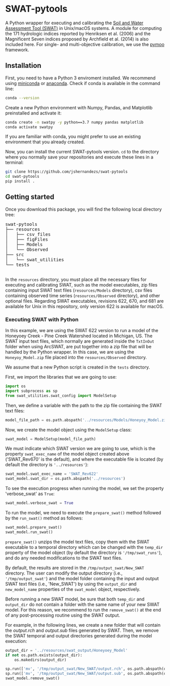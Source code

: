 # SWAT-pytools

A Python wrapper for executing and calibrating the [Soil and Water Assessment Tool (SWAT)](https://swat.tamu.edu/) in Unix/macOS systems. A module for computing the 171 hydrologic indices reported by Henriksen et al. (2006) and the Magnificent Seven indices proposed by Archfield et al. (2014) is also included here. For single- and multi-objective calibration, we use the [pymoo](https://pymoo.org/) framework.

## Installation

First, you need to have a Python 3 enviroment installed. We recommend using [miniconda](https://docs.conda.io/en/latest/miniconda.html) or [anaconda](https://www.anaconda.com/). Check if conda is available in the command line:

 ```bash
 conda --version
 ```
 
 Create a new Python environment with Numpy, Pandas, and Matplotlib preinstalled and activate it:
 
 ```bash
 conda create -n swatpy -y python==3.7 numpy pandas matplotlib
 conda activate swatpy
 ```
 
 If you are familiar with conda, you might prefer to use an existing environment that you already created.
 
 Now, you can install the current SWAT-pytools version. `cd` to the directory where you normally save your repositories and execute these lines in a terminal:
 
 ```bash
 git clone https://github.com/jshernandezs/swat-pytools
 cd swat-pytools
 pip install .
 ```

## Getting started

Once you download this package, you will find the following local directory tree:

<pre>
swat-pytools
├── resources
│   ├── csv_files
│   ├── figFiles
│   ├── Models
│   └── Observed
├── src
│   └── swat_utilities
└── tests

</pre>

In the `resources` directory, you must place all the necessary files for executing and calibrating SWAT, such as the model executables, zip files containing input SWAT text files (`resources/Models` directory), csv files containing observed time series (`resources/Observed` directory), and other optional files. Regarding SWAT executables, revisions 622, 670, and 681 are available for Unix in this repository, only version 622 is available for macOS.

### Executing SWAT with Python

In this example, we are using the SWAT 622 version to run a model of the Honeyoey Creek - Pine Creek Watershed located in Michigan, US. The SWAT input text files, which normally are generated inside the `TxtInOut` folder when using ArcSWAT, are put together into a zip file that will be handled by the Python wrapper. In this case, we are using the `Honeyoy_Model.zip` file placed into the `resources/Observed` directory.

We assume that a new Python script is created in the `tests` directory. 

First, we import the libraries that we are going to use:

```python
import os
import subprocess as sp
from swat_utilities.swat_config import ModelSetup
```
Then, we define a variable with the path to the zip file containing the SWAT text files:

```python
model_file_path = os.path.abspath('../resources/Models/Honeyoy_Model.zip')
```
Now, we create the model object using the `ModelSetup` class:

```python
swat_model = ModelSetup(model_file_path)
```

We must indicate which SWAT version we are going to use, which is the property `swat_exec_name` of the model object created above ('SWAT_Rev670' is the default), and where the executable file is located (by default the directory is ```'../resources'```):

```python
swat_model.swat_exec_name = 'SWAT_Rev622'
swat_model.swat_dir = os.path.abspath('../resources')
```
To see the execution progress when running the model, we set the property 'verbose_swat' as `True`:

```python
swat_model.verbose_swat = True
```
To run the model, we need to execute the ```prepare_swat()``` method followed by the ```run_swat()``` method as follows:

```python
swat_model.prepare_swat()
swat_model.run_swat()
```

```prepare_swat()``` unzips the model text files, copy them with the SWAT executable to a temporal directory which can be changed with the ```temp_dir``` property of the model object (by default the directory is ```'/tmp/swat_runs'```), and do any needed modifications to the SWAT text files. 

By default, the results are stored in the `/tmp/output_swat/New_SWAT` directory. The user can modify the output directory (i.e., ```'/tmp/output_swat'```) and the model folder containing the input and output SWAT text files  (i.e., 'New_SWAT') by using the ```output_dir``` and ```new_model_name``` properties of the `swat_model` object, respectively.

Before running a new SWAT model, be sure that both ```temp_dir``` and ```output_dir``` do not contain a folder with the same name of your new SWAT model. For this reason, we recommend to run the ```remove_swat()``` at the end of any post-processing routine using the SWAT output.

For example, in the following lines, we create a new folder that will contain the *output.rch* and *output.sub* files generated by SWAT. Then, we remove the SWAT temporal and output directories generated during the model execution:

```python
output_dir = '../resources/swat_output/Honeyoey_Model'
if not os.path.exists(output_dir):
    os.makedirs(output_dir)

sp.run(['mv', '/tmp/output_swat/New_SWAT/output.rch', os.path.abspath(output_dir)], check=True)
sp.run(['mv', '/tmp/output_swat/New_SWAT/output.sub', os.path.abspath(output_dir)], check=True)
swat_model.remove_swat()
```
